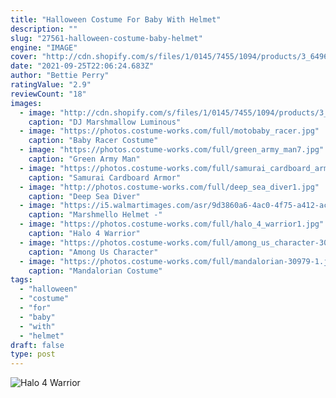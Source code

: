 ```yaml
---
title: "Halloween Costume For Baby With Helmet"
description: ""
slug: "27561-halloween-costume-baby-helmet"
engine: "IMAGE"
cover: "http://cdn.shopify.com/s/files/1/0145/7455/1094/products/3_6496e210-6190-4bd6-af4b-3a01b313517b_1200x1200.jpg?v=1599203834"
date: "2021-09-25T22:06:24.683Z"
author: "Bettie Perry"
ratingValue: "2.9"
reviewCount: "18"
images:
  - image: "http://cdn.shopify.com/s/files/1/0145/7455/1094/products/3_6496e210-6190-4bd6-af4b-3a01b313517b_1200x1200.jpg?v=1599203834"
    caption: "DJ Marshmallow Luminous"
  - image: "https://photos.costume-works.com/full/motobaby_racer.jpg"
    caption: "Baby Racer Costume"
  - image: "https://photos.costume-works.com/full/green_army_man7.jpg"
    caption: "Green Army Man"
  - image: "https://photos.costume-works.com/full/samurai_cardboard_armor.jpg"
    caption: "Samurai Cardboard Armor"
  - image: "http://photos.costume-works.com/full/deep_sea_diver1.jpg"
    caption: "Deep Sea Diver"
  - image: "https://i5.walmartimages.com/asr/9d3860a6-4ac0-4f75-a412-ac56cbab01a7_1.f695c93416d562f09ddc4e4b9a88a5d8.jpeg"
    caption: "Marshmello Helmet -"
  - image: "https://photos.costume-works.com/full/halo_4_warrior1.jpg"
    caption: "Halo 4 Warrior"
  - image: "https://photos.costume-works.com/full/among_us_character-30678-1.jpg"
    caption: "Among Us Character"
  - image: "https://photos.costume-works.com/full/mandalorian-30979-1.jpg"
    caption: "Mandalorian Costume"
tags:
  - "halloween"
  - "costume"
  - "for"
  - "baby"
  - "with"
  - "helmet"
draft: false
type: post
---
```



![Halo 4 Warrior](https://photos.costume-works.com/full/halo_4_warrior1.jpg "Halo 4 Warrior")


<!--inArticleAds-->

<!--galleryOne-->


<!--inArticleAds-->

<!--galleryTwo-->


<!--galleryThree-->

